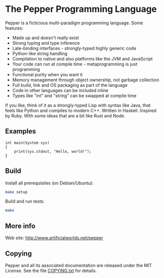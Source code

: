 # The Pepper Programming Language

Pepper is a ficticious multi-paradigm programming language. Some features:

- Made up and doesn't really exist
- Strong typing and type inference
- Late-binding interfaces - strongly-typed highly generic code
- Python-like string handling
- Compilation to native and also platforms like the JVM and JavaScript
- Your code can run at compile time - metaprogramming is just programming
- Functional purity when you want it
- Memory management through object ownership, not garbage collection
- Full build, link and OS packaging as part of the language
- Code in other languages can be included inline
- Types like "int" and "string" can be swapped at compile time

If you like, think of it as a strongly-typed Lisp with syntax like Java, that
feels like Python and compiles to modern C++.  Written in Haskell.  Inspired by
Ruby.  With some ideas that are a bit like Rust and Node.

## Examples

```pepper2
int main(System sys)
{
    print(sys.stdout, "Hello, world!");
}
```

## Build

Install all prerequisites (on Debian/Ubuntu):

```bash
make setup
```
Build and run tests:

```bash
make
```

## More info

Web site: http://www.artificialworlds.net/pepper

## Copying

Pepper and all its associated documentation are released under the MIT License.
See the file [COPYING.txt](COPYING.txt) for details.

